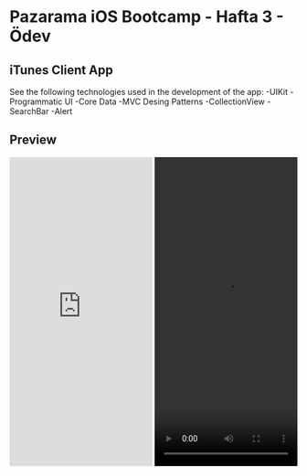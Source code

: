 # Pazarama iOS Bootcamp - Hafta 3 - Ödev


## iTunes Client App

See the following technologies used in the development of the app:
-UIKit
-Programmatic UI
-Core Data
-MVC Desing Patterns
-CollectionView
-SearchBar
-Alert

## Preview
<iframe src="https://streamable.com/e/zi6vht?autoplay=1&nocontrols=1" width="250" height="541" frameborder="0" allowfullscreen allow="autoplay"></iframe>
<video src='your URL here' width="250" height="541"/>

<video width="250" height="541" autoplay>
  <source src="https://streamable.com/e/zi6vht?autoplay=1&nocontrols=1" type="video/mp4">
</video>
